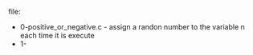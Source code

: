 file:

- 0-positive_or_negative.c - assign a randon number to the variable n each time it is execute
- 1-
